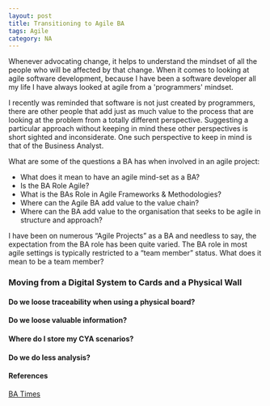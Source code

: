 ```yaml
---  
layout: post  
title: Transitioning to Agile BA
tags: Agile  
category: NA
---  
```


Whenever advocating change, it helps to understand the mindset of all the people who will be affected by that change. When it comes to looking at agile software development, because I have been a software developer all my life I have always looked at agile from a 'programmers' mindset.

I recently was reminded that software is not just created by programmers, there are other people that add just as much value to the process that are looking at the problem from a totally different perspective. Suggesting a particular approach without keeping in mind these other perspectives is short sighted and inconsiderate. One such perspective to keep in mind is that of the Business Analyst.

What are some of the questions a BA has when involved in an agile project:

- What does it mean to have an agile mind-set as a BA? 
- Is the BA Role Agile?  
- What is the BAs Role in Agile Frameworks & Methodologies?  
- Where can the Agile BA add value to the value chain?  
- Where can the BA add value to the organisation that seeks to be agile in structure and approach? 

I have been on numerous “Agile Projects” as a BA and needless to say, the expectation from the BA role has been quite varied. 
The BA role in most agile settings is typically restricted to a “team member” status. What does it mean to be a team member? 

### Moving from a Digital System to Cards and a Physical Wall

#### Do we loose traceability when using a physical board?

#### Do we loose valuable information?  

#### Where do I store my CYA scenarios?

#### Do we do less analysis?  


#### References

[BA Times](https://www.batimes.com/)  

